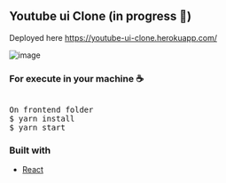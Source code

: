 ## Youtube ui Clone (in progress 🚧)

Deployed here https://youtube-ui-clone.herokuapp.com/

![image](https://user-images.githubusercontent.com/28275815/108933639-44ce3200-762a-11eb-963d-47d5dd705691.jpeg)

### For execute in your machine ☕
<pre>

On frontend folder
$ yarn install
$ yarn start
</pre>

### Built with
<ul>
  <li><a href="https://reactjs.org/">React</a></li>
<ul>
